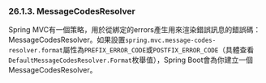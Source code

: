 ### 26.1.3. MessageCodesResolver

Spring MVC有一個策略，用於從綁定的errors產生用來渲染錯誤訊息的錯誤碼：MessageCodesResolver。如果設置`spring.mvc.message-codes-resolver.format`屬性為`PREFIX_ERROR_CODE`或`POSTFIX_ERROR_CODE`（具體查看`DefaultMessageCodesResolver.Format`枚舉值），Spring Boot會為你建立一個MessageCodesResolver。
